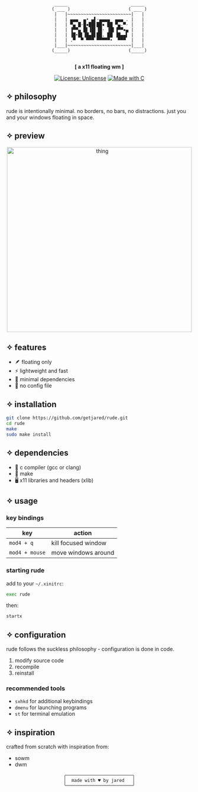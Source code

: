 <div align="center">

```ascii



 _____                        _____ 
( ___ )                      ( ___ )
 |   |~~~~~~~~~~~~~~~~~~~~~~~~|   | 
 |   | ▄▄▄  ▄• ▄▌·▄▄▄▄  ▄▄▄ . |   | 
 |   | ▀▄ █·█▪██▌██▪ ██ ▀▄.▀· |   | 
 |   | ▐▀▀▄ █▌▐█▌▐█· ▐█▌▐▀▀▪▄ |   | 
 |   | ▐█•█▌▐█▄█▌██. ██ ▐█▄▄▌ |   | 
 |   | .▀  ▀ ▀▀▀ ▀▀▀▀▀•  ▀▀▀  |   | 
 |___|~~~~~~~~~~~~~~~~~~~~~~~~|___| 
(_____)                      (_____)


```

**[ a x11 floating wm ]**

[![License: Unlicense](https://img.shields.io/badge/License-Unlicense-pink.svg)](http://unlicense.org/)
[![Made with C](https://img.shields.io/badge/Made%20with-C-purple.svg)](https://en.wikipedia.org/wiki/C_(programming_language))

</div>

## ✧ philosophy

rude is intentionally minimal. no borders, no bars, no distractions.
just you and your windows floating in space.

## ✧ preview

<p align="center">
    <img width="500" src="gifw-desk.gif" alt="thing">
</p>

## ✧ features

- 🪶 floating only
- ⚡ lightweight and fast
- 🎯 minimal dependencies
- 🔧 no config file

## ✧ installation

```bash
git clone https://github.com/getjared/rude.git
cd rude
make
sudo make install
```

## ✧ dependencies

- 📝 c compiler (gcc or clang)
- 🔧 make
- 🖥️ x11 libraries and headers (xlib)

## ✧ usage

### key bindings

| key | action |
|-----|--------|
| `mod4 + q` | kill focused window |
| `mod4 + mouse` | move windows around |

### starting rude

add to your `~/.xinitrc`:
```bash
exec rude
```

then:
```bash
startx
```

## ✧ configuration

rude follows the suckless philosophy - configuration is done in code.

1. modify source code
2. recompile
3. reinstall

### recommended tools

- `sxhkd` for additional keybindings
- `dmenu` for launching programs
- `st` for terminal emulation

## ✧ inspiration

crafted from scratch with inspiration from:
- sowm
- dwm

<div align="center">

```ascii
╭─────────────────────────╮
│  made with ♥ by jared   │
╰─────────────────────────╯
```

</div>
